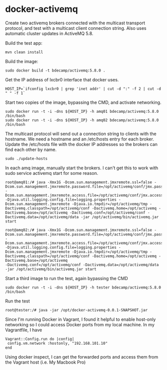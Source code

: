 docker-activemq
===================

Create two activemq brokers connected with the multicast transport protocol, and test with a multicast client connection string. Also uses automatic cluster updates in ActiveMQ 5.8.

Build the test app:
```
mvn clean install
```

Build the image:
```
sudo docker build -t bdecamp/activemq:5.8.0 .
```

Get the IP address of lxcbr0 interface that docker uses.
```
HOST_IP=`ifconfig lxcbr0 | grep 'inet addr' | cut -d ":" -f 2 | cut -d " " -f 1`
```

Start two copies of the image, bypassing the CMD, and activate networking.
```
sudo docker run -t -i -dns ${HOST_IP} -h amq01 bdecamp/activemq:5.8.0 /bin/bash
sudo docker run -t -i -dns ${HOST_IP} -h amq02 bdecamp/activemq:5.8.0 /bin/bash
```

The multicast protocol will send out a connection string to clients with the hostname.
We need a hostname and an /etc/hosts entry for each broker.
Update the /etc/hosts file with the docker IP addresses so the brokers can find each other by name.
```
sudo ./update-hosts
```

In each amq image, manually start the brokers.
I can't get this to work with sudo service activemq start for some reason.
```
root@amq01:/# java -Xmx1G -Dcom.sun.management.jmxremote.ssl=false -Dcom.sun.management.jmxremote.password.file=/opt/activemq/conf/jmx.password -Dcom.sun.management.jmxremote.access.file=/opt/activemq/conf/jmx.access -Djava.util.logging.config.file=logging.properties -Dcom.sun.management.jmxremote -Djava.io.tmpdir=/opt/activemq/tmp -Dactivemq.classpath=/opt/activemq/conf -Dactivemq.home=/opt/activemq -Dactivemq.base=/opt/activemq -Dactivemq.conf=/opt/activemq/conf -Dactivemq.data=/opt/activemq/data -jar /opt/activemq/bin/activemq.jar start 

root@amq02:/# java -Xmx1G -Dcom.sun.management.jmxremote.ssl=false -Dcom.sun.management.jmxremote.password.file=/opt/activemq/conf/jmx.password -Dcom.sun.management.jmxremote.access.file=/opt/activemq/conf/jmx.access -Djava.util.logging.config.file=logging.properties -Dcom.sun.management.jmxremote -Djava.io.tmpdir=/opt/activemq/tmp -Dactivemq.classpath=/opt/activemq/conf -Dactivemq.home=/opt/activemq -Dactivemq.base=/opt/activemq
-Dactivemq.conf=/opt/activemq/conf -Dactivemq.data=/opt/activemq/data -jar /opt/activemq/bin/activemq.jar start 
```

Start a third image to run the test, again bypassing the CMD
```
sudo docker run -t -i -dns ${HOST_IP} -h tester bdecamp/activemq:5.8.0 /bin/bash
```

Run the test
```
root@tester:/# java -jar /opt/docker-activemq-0.0.1-SNAPSHOT.jar
```

Since I'm running Docker in Vagrant, I found it helpful to enable host-only networking so I could access Docker ports from my local machine. In my Vagrantfile, I have
```
Vagrant::Config.run do |config|
 config.vm.network :hostonly, "192.168.101.10"
end
```

Using docker inspect, I can get the forwarded ports and access them from the Vagrant host (i.e. My Macbook Pro)
